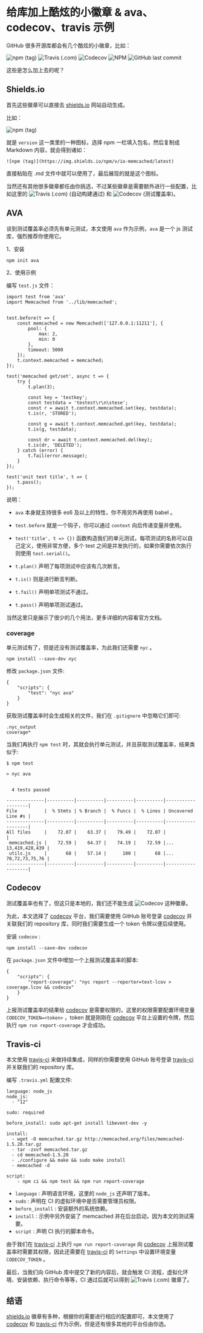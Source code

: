# 给库加上酷炫的小徽章 & ava、codecov、travis 示例

GitHub 很多开源库都会有几个酷炫的小徽章，比如：

![npm (tag)](https://img.shields.io/npm/v/io-memcached/latest) ![Travis (.com)](https://img.shields.io/travis/com/rifewang/io-memcached) ![Codecov](https://img.shields.io/codecov/c/github/rifewang/io-memcached) ![NPM](https://img.shields.io/npm/l/io-memcached) ![GitHub last commit](https://img.shields.io/github/last-commit/rifewang/io-memcached)

这些是怎么加上去的呢？

## Shields.io
首先这些徽章可以直接去 [shields.io](https://shields.io/) 网站自动生成。

比如：

![npm (tag)](https://img.shields.io/npm/v/io-memcached/latest)

就是 `version` 这一类里的一种图标，选择 npm 一栏填入包名，然后复制成 Markdown 内容，就会得到诸如：
```
![npm (tag)](https://img.shields.io/npm/v/io-memcached/latest)
```
直接粘贴在 .md 文件中就可以使用了，最后展现的就是这个图标。

当然还有其他很多徽章都任由你挑选，不过某些徽章是需要额外进行一些配置，比如这里的 ![Travis (.com)](https://img.shields.io/travis/com/rifewang/io-memcached) (自动构建通过) 和 ![Codecov](https://img.shields.io/codecov/c/github/rifewang/io-memcached) (测试覆盖率)。

## AVA
谈到测试覆盖率必须先有单元测试，本文使用 `ava` 作为示例，`ava` 是一个 js 测试库，强烈推荐你使用它。

1、安装
```
npm init ava
```

2、使用示例

编写 `test.js` 文件：
```
import test from 'ava'
import Memcached from '../lib/memcached';


test.before(t => {
	const memcached = new Memcached(['127.0.0.1:11211'], {
        pool: {
            max: 2,
            min: 0
        },
        timeout: 5000
    });
    t.context.memcached = memcached;
});

test('memcached get/set', async t => {
    try {
        t.plan(3);

        const key = 'testkey';
        const testdata = 'testest\r\n\stese';
        const r = await t.context.memcached.set(key, testdata);
        t.is(r, 'STORED');

        const g = await t.context.memcached.get(key, testdata);
        t.is(g, testdata);

        const dr = await t.context.memcached.del(key);
        t.is(dr, 'DELETED');
    } catch (error) {
        t.fail(error.message);
    }
});

test('unit test title', t => {
    t.pass();
});
```
说明：
- `ava` 本身就支持很多 es6 及以上的特性，你不用另外再使用 babel 。

- `test.before` 就是一个钩子，你可以通过 `context` 向后传递变量并使用。

- `test('title', t => {})` 函数构造我们的单元测试，每项测试的名称可以自己定义，使用非常方便，多个 test 之间是并发执行的，如果你需要依次执行则使用 `test.serial()`。
- `t.plan()` 声明了每项测试中应该有几次断言。
- `t.is()` 则是进行断言判断。
- `t.fail()` 声明单项测试不通过。
- `t.pass()` 声明单项测试通过。

当然这里只是展示了很少的几个用法，更多详细的内容看官方文档。

### coverage
单元测试有了，但是还没有测试覆盖率，为此我们还需要 `nyc` 。
```
npm install --save-dev nyc
```
修改 `package.json` 文件:
```
{
	"scripts": {
		"test": "nyc ava"
	}
}
```
获取测试覆盖率时会生成相关的文件，我们在 `.gitignore` 中忽略它们即可:
```
.nyc_output
coverage*
```

当我们再执行 `npm test` 时，其就会执行单元测试，并且获取测试覆盖率，结果类似于:
```
$ npm test

> nyc ava


  4 tests passed

--------------|----------|----------|----------|----------|-------------------|
File          |  % Stmts | % Branch |  % Funcs |  % Lines | Uncovered Line #s |
--------------|----------|----------|----------|----------|-------------------|
All files     |    72.07 |    63.37 |    79.49 |    72.07 |                   |
 memcached.js |    72.59 |    64.37 |    74.19 |    72.59 |... 13,419,428,439 |
 utils.js     |       68 |    57.14 |      100 |       68 |... 70,72,73,75,76 |
--------------|----------|----------|----------|----------|-------------------|
```

## Codecov
测试覆盖率也有了，但这只是本地的，我们还不能生成 ![Codecov](https://img.shields.io/codecov/c/github/rifewang/io-memcached) 这种徽章。

为此，本文选择了 [codecov](https://codecov.io/) 平台，我们需要使用 GitHub 账号登录 [codecov](https://codecov.io/) 并关联我们的 repository 库，同时我们需要生成一个 token 令牌以便后续使用。

安装 `codecov` :
```
npm install --save-dev codecov
```

在 `package.json` 文件中增加一个上报测试覆盖率的脚本:
```
{
	"scripts": {
		"report-coverage": "nyc report --reporter=text-lcov > coverage.lcov && codecov"
	}
}
```
上报测试覆盖率的结果给 [codecov](https://codecov.io/) 是需要权限的，这里的权限需要配置环境变量 `CODECOV_TOKEN=<token>` ，token 就是刚刚在 [codecov](https://codecov.io/) 平台上设置的令牌，然后执行 `npm run report-coverage` 才会成功。

## Travis-ci
本文使用 [travis-ci](https://travis-ci.com/) 来做持续集成，同样的你需要使用 GitHub 账号登录 [travis-ci](https://travis-ci.com/) 并关联我们的 repository 库。

编写 `.travis.yml` 配置文件:
```
language: node_js
node_js:
  - "12"

sudo: required

before_install: sudo apt-get install libevent-dev -y

install:
  - wget -O memcached.tar.gz http://memcached.org/files/memcached-1.5.20.tar.gz
  - tar -zxvf memcached.tar.gz
  - cd memcached-1.5.20
  - ./configure && make && sudo make install
  - memcached -d

script:
    - npm ci && npm test && npm run report-coverage
```

- `language` : 声明语言环境，这里的 `node_js` 还声明了版本。
- `sudo` : 声明在 CI 的虚拟环境中是否需要管理员权限。
- `before_install` : 安装额外的系统依赖。
- `install` : 示例中另外安装了 memcached 并在后台启动，因为本文的测试需要。
- `script` : 声明 CI 执行的脚本命令。

由于我们在 [travis-ci](https://travis-ci.com/) 上执行 `npm run report-coverage` 向 [codecov](https://codecov.io/) 上报测试覆盖率时需要其权限，因此还需要在 [travis-ci](https://travis-ci.com/) 的 `Settings` 中设置环境变量 `CODECOV_TOKEN` 。

最后，当我们向 GitHub 库中提交了新的内容后，就会触发 CI 流程，虚拟化环境、安装依赖、执行命令等等，CI 通过后就可以得到 ![Travis (.com)](https://img.shields.io/travis/com/rifewang/io-memcached) 徽章了。

## 结语
[shields.io](https://shields.io/) 徽章有多种，根据你的需要进行相应的配置即可，本文使用了 [codecov](https://codecov.io/) 和 [travis-ci](https://travis-ci.com/) 作为示例，但是还有很多其他的平台任由你选。